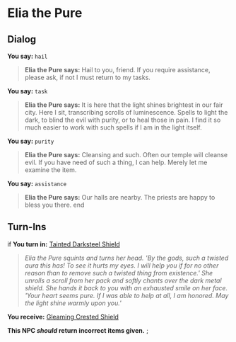 # Elia the Pure


## Dialog

**You say:** `hail`



>**Elia the Pure says:** Hail to you, friend. If you require assistance, please ask, if not I must return to my tasks.

**You say:** `task`



>**Elia the Pure says:** It is here that the light shines brightest in our fair city. Here I sit, transcribing scrolls of luminescence. Spells to light the dark, to blind the evil with purity, or to heal those in pain. I find it so much easier to work with such spells if I am in the light itself.

**You say:** `purity`



>**Elia the Pure says:** Cleansing and such. Often our temple will cleanse evil. If you have need of such a thing, I can help. Merely let me examine the item.

**You say:** `assistance`



>**Elia the Pure says:** Our halls are nearby.  The priests are happy to bless you there.
end

## Turn-Ins




if **You turn in:** [Tainted Darksteel Shield](/item/29002)


>*Elia the Pure squints and turns her head. 'By the gods, such a twisted aura this has! To see it hurts my eyes. I will help you if for no other reason than to remove such a twisted thing from existence.' She unrolls a scroll from her pack and softly chants over the dark metal shield. She hands it back to you with an exhausted smile on her face. 'Your heart seems pure. If I was able to help at all, I am honored. May the light shine warmly upon you.'*


 **You receive:**  [Gleaming Crested Shield](/item/29005) 

**This NPC *should* return incorrect items given.**
;
